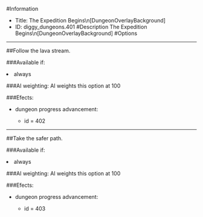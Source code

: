 #Information
 - Title: The Expedition Begins\n[DungeonOverlayBackground]
 - ID: diggy_dungeons.401
#Description
The Expedition Begins\n[DungeonOverlayBackground]
#Options

___
##Follow the lava stream.

###Available if:
<li>always</li>

###AI weighting:
AI weights this option at 100


###Efects:<ul><li>dungeon progress advancement:</li><ul><li>id = 402</li></ul></ul>

___
##Take the safer path.

###Available if:
<li>always</li>

###AI weighting:
AI weights this option at 100


###Efects:<ul><li>dungeon progress advancement:</li><ul><li>id = 403</li></ul></ul>
